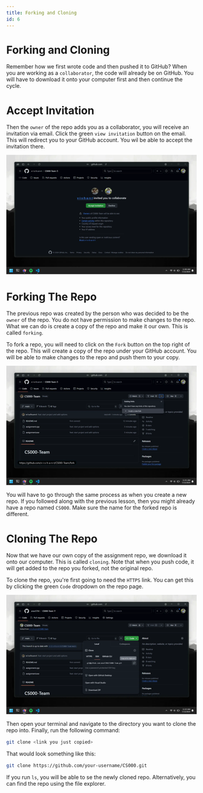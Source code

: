 ```yaml
---
title: Forking and Cloning
id: 6
---
```


# Forking and Cloning

Remember how we first wrote code and then pushed it to GitHub? When you are working as a `collaborator`, the code will already be on GitHub. You will have to download it onto your computer first and then continue the cycle.

# Accept Invitation

Then the `owner` of the repo adds you as a collaborator, you will receive an invitation via email. Click the green `view invitation` button on the email. This will redirect you to your GitHub account. You wil be able to accept the invitation there.

![Accept Invitation](./images/accept-invitation.webp)

# Forking The Repo

The previous repo was created by the person who was decided to be the `owner` of the repo. You do not have permission to make changes to the repo. What we can do is create a copy of the repo and make it our own. This is called `forking`.

To fork a repo, you will need to click on the `Fork` button on the top right of the repo. This will create a copy of the repo under your GitHub account. You will be able to make changes to the repo and push them to your copy.

![Fork Repository](./images/fork-repository.webp)

You will have to go through the same process as when you create a new repo. If you followed along with the previous lesson, then you might already have a repo named `CS000`. Make sure the name for the forked repo is different.

# Cloning The Repo

Now that we have our own copy of the assignment repo, we download it onto our computer. This is called `cloning`.
Note that when you push code, it will get added to the repo you forked, not the original repo.

To clone the repo, you're first going to need the `HTTPS` link. You can get this by clicking the green `Code` dropdown on the repo page.

![Clone Repository](./images/clone-repository.webp)

Then open your terminal and navigate to the directory you want to clone the repo into. Finally, run the following command:

```bash
git clone <link you just copied>
```

That would look something like this:

```bash
git clone https://github.com/your-username/CS000.git
```

If you run `ls`, you will be able to se the newly cloned repo. Alternatively, you can find the repo using the file explorer.
